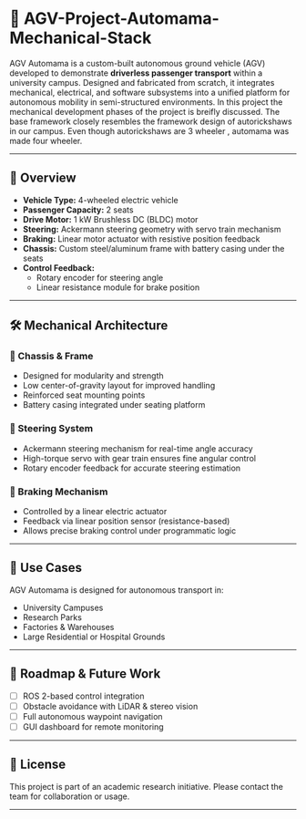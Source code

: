 # 🚗 AGV-Project-Automama-Mechanical-Stack

AGV Automama is a custom-built autonomous ground vehicle (AGV) developed to demonstrate **driverless passenger transport** within a university campus. Designed and fabricated from scratch, it integrates mechanical, electrical, and software subsystems into a unified platform for autonomous mobility in semi-structured environments. 
In this project the mechanical development phases of the project is breifly discussed. The base framework closely resembles the framework design of autorickshaws in our campus.
Even though autorickshaws are 3 wheeler , automama was made four wheeler.

---

## 🔧 Overview

- **Vehicle Type:** 4-wheeled electric vehicle
- **Passenger Capacity:** 2 seats
- **Drive Motor:** 1 kW Brushless DC (BLDC) motor
- **Steering:** Ackermann steering geometry with servo train mechanism
- **Braking:** Linear motor actuator with resistive position feedback
- **Chassis:** Custom steel/aluminum frame with battery casing under the seats
- **Control Feedback:**
  - Rotary encoder for steering angle
  - Linear resistance module for brake position

---

## 🛠 Mechanical Architecture

### 🔩 Chassis & Frame
- Designed for modularity and strength
- Low center-of-gravity layout for improved handling
- Reinforced seat mounting points
- Battery casing integrated under seating platform

### 🧭 Steering System
- Ackermann steering mechanism for real-time angle accuracy
- High-torque servo with gear train ensures fine angular control
- Rotary encoder feedback for accurate steering estimation

### 🛑 Braking Mechanism
- Controlled by a linear electric actuator
- Feedback via linear position sensor (resistance-based)
- Allows precise braking control under programmatic logic

---

## 🧪 Use Cases

AGV Automama is designed for autonomous transport in:

- University Campuses
- Research Parks
- Factories & Warehouses
- Large Residential or Hospital Grounds

---

## 🚀 Roadmap & Future Work

- [ ] ROS 2-based control integration
- [ ] Obstacle avoidance with LiDAR & stereo vision
- [ ] Full autonomous waypoint navigation
- [ ] GUI dashboard for remote monitoring

---

## 📄 License

This project is part of an academic research initiative. Please contact the team for collaboration or usage.

---
